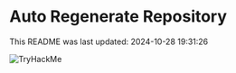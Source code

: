 # Auto Regenerate Repository

This README was last updated: 2024-10-28 19:31:26

 ![TryHackMe](https://tryhackme.com/badge/533634)